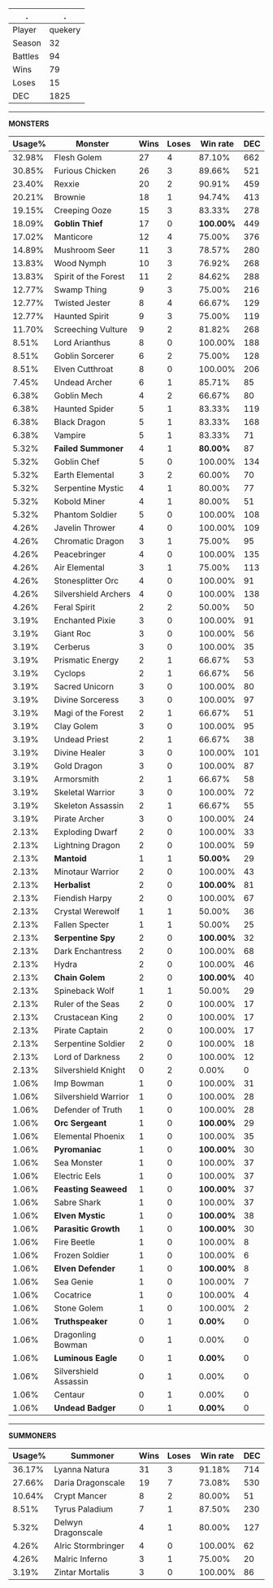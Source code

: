 .|.
|-|-
Player|quekery
Season|32
Battles|94
Wins|79
Loses|15
DEC|1825

---
**MONSTERS**

Usage%|Monster|Wins|Loses|Win rate|DEC|
-|-|-|-|-|-|
32.98%|Flesh Golem|27|4|87.10%|662|
30.85%|Furious Chicken|26|3|89.66%|521|
23.40%|Rexxie|20|2|90.91%|459|
20.21%|Brownie|18|1|94.74%|413|
19.15%|Creeping Ooze|15|3|83.33%|278|
18.09%|**Goblin Thief**|17|0|**100.00%**|449|
17.02%|Manticore|12|4|75.00%|376|
14.89%|Mushroom Seer|11|3|78.57%|280|
13.83%|Wood Nymph|10|3|76.92%|268|
13.83%|Spirit of the Forest|11|2|84.62%|288|
12.77%|Swamp Thing|9|3|75.00%|216|
12.77%|Twisted Jester|8|4|66.67%|129|
12.77%|Haunted Spirit|9|3|75.00%|119|
11.70%|Screeching Vulture|9|2|81.82%|268|
8.51%|Lord Arianthus|8|0|100.00%|188|
8.51%|Goblin Sorcerer|6|2|75.00%|128|
8.51%|Elven Cutthroat|8|0|100.00%|206|
7.45%|Undead Archer|6|1|85.71%|85|
6.38%|Goblin Mech|4|2|66.67%|80|
6.38%|Haunted Spider|5|1|83.33%|119|
6.38%|Black Dragon|5|1|83.33%|168|
6.38%|Vampire|5|1|83.33%|71|
5.32%|**Failed Summoner**|4|1|**80.00%**|87|
5.32%|Goblin Chef|5|0|100.00%|134|
5.32%|Earth Elemental|3|2|60.00%|70|
5.32%|Serpentine Mystic|4|1|80.00%|77|
5.32%|Kobold Miner|4|1|80.00%|51|
5.32%|Phantom Soldier|5|0|100.00%|108|
4.26%|Javelin Thrower|4|0|100.00%|109|
4.26%|Chromatic Dragon|3|1|75.00%|95|
4.26%|Peacebringer|4|0|100.00%|135|
4.26%|Air Elemental|3|1|75.00%|113|
4.26%|Stonesplitter Orc|4|0|100.00%|91|
4.26%|Silvershield Archers|4|0|100.00%|138|
4.26%|Feral Spirit|2|2|50.00%|50|
3.19%|Enchanted Pixie|3|0|100.00%|91|
3.19%|Giant Roc|3|0|100.00%|56|
3.19%|Cerberus|3|0|100.00%|35|
3.19%|Prismatic Energy|2|1|66.67%|53|
3.19%|Cyclops|2|1|66.67%|56|
3.19%|Sacred Unicorn|3|0|100.00%|80|
3.19%|Divine Sorceress|3|0|100.00%|97|
3.19%|Magi of the Forest|2|1|66.67%|51|
3.19%|Clay Golem|3|0|100.00%|95|
3.19%|Undead Priest|2|1|66.67%|38|
3.19%|Divine Healer|3|0|100.00%|101|
3.19%|Gold Dragon|3|0|100.00%|87|
3.19%|Armorsmith|2|1|66.67%|58|
3.19%|Skeletal Warrior|3|0|100.00%|72|
3.19%|Skeleton Assassin|2|1|66.67%|55|
3.19%|Pirate Archer|3|0|100.00%|24|
2.13%|Exploding Dwarf|2|0|100.00%|33|
2.13%|Lightning Dragon|2|0|100.00%|59|
2.13%|**Mantoid**|1|1|**50.00%**|29|
2.13%|Minotaur Warrior|2|0|100.00%|43|
2.13%|**Herbalist**|2|0|**100.00%**|81|
2.13%|Fiendish Harpy|2|0|100.00%|67|
2.13%|Crystal Werewolf|1|1|50.00%|36|
2.13%|Fallen Specter|1|1|50.00%|25|
2.13%|**Serpentine Spy**|2|0|**100.00%**|32|
2.13%|Dark Enchantress|2|0|100.00%|68|
2.13%|Hydra|2|0|100.00%|46|
2.13%|**Chain Golem**|2|0|**100.00%**|40|
2.13%|Spineback Wolf|1|1|50.00%|29|
2.13%|Ruler of the Seas|2|0|100.00%|17|
2.13%|Crustacean King|2|0|100.00%|17|
2.13%|Pirate Captain|2|0|100.00%|17|
2.13%|Serpentine Soldier|2|0|100.00%|18|
2.13%|Lord of Darkness|2|0|100.00%|12|
2.13%|Silvershield Knight|0|2|0.00%|0|
1.06%|Imp Bowman|1|0|100.00%|31|
1.06%|Silvershield Warrior|1|0|100.00%|28|
1.06%|Defender of Truth|1|0|100.00%|28|
1.06%|**Orc Sergeant**|1|0|**100.00%**|29|
1.06%|Elemental Phoenix|1|0|100.00%|35|
1.06%|**Pyromaniac**|1|0|**100.00%**|30|
1.06%|Sea Monster|1|0|100.00%|37|
1.06%|Electric Eels|1|0|100.00%|37|
1.06%|**Feasting Seaweed**|1|0|**100.00%**|37|
1.06%|Sabre Shark|1|0|100.00%|37|
1.06%|**Elven Mystic**|1|0|**100.00%**|38|
1.06%|**Parasitic Growth**|1|0|**100.00%**|30|
1.06%|Fire Beetle|1|0|100.00%|8|
1.06%|Frozen Soldier|1|0|100.00%|6|
1.06%|**Elven Defender**|1|0|**100.00%**|8|
1.06%|Sea Genie|1|0|100.00%|7|
1.06%|Cocatrice|1|0|100.00%|4|
1.06%|Stone Golem|1|0|100.00%|2|
1.06%|**Truthspeaker**|0|1|**0.00%**|0|
1.06%|Dragonling Bowman|0|1|0.00%|0|
1.06%|**Luminous Eagle**|0|1|**0.00%**|0|
1.06%|Silvershield Assassin|0|1|0.00%|0|
1.06%|Centaur|0|1|0.00%|0|
1.06%|**Undead Badger**|0|1|**0.00%**|0|

---
**SUMMONERS**

Usage%|Summoner|Wins|Loses|Win rate|DEC|
-|-|-|-|-|-|
36.17%|Lyanna Natura|31|3|91.18%|714|
27.66%|Daria Dragonscale|19|7|73.08%|530|
10.64%|Crypt Mancer|8|2|80.00%|51|
8.51%|Tyrus Paladium|7|1|87.50%|230|
5.32%|Delwyn Dragonscale|4|1|80.00%|127|
4.26%|Alric Stormbringer|4|0|100.00%|62|
4.26%|Malric Inferno|3|1|75.00%|20|
3.19%|Zintar Mortalis|3|0|100.00%|86|
